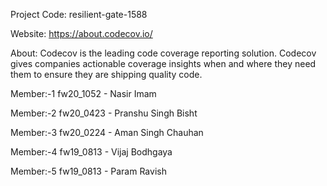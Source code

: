 Project Code: resilient-gate-1588

Website: https://about.codecov.io/

About: Codecov is the leading code coverage reporting solution. Codecov gives companies actionable coverage insights when and where they need them to ensure they are shipping quality code.


Member:-1 fw20_1052 - Nasir Imam

Member:-2 fw20_0423 - Pranshu Singh Bisht

Member:-3 fw20_0224 - Aman Singh Chauhan

Member:-4 fw19_0813 - Vijaj Bodhgaya

Member:-5 fw19_0813 - Param Ravish
